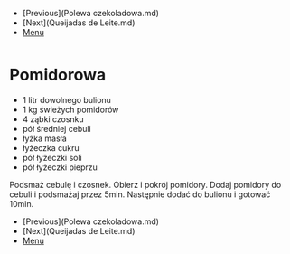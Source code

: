 <!-- Navigation Menu Start -->

- [Previous](Polewa czekoladowa.md)
- [Next](Queijadas de Leite.md)
- [Menu](README.md)

<div style="margin-bottom: 50px"></div>

<!-- /Navigation Menu Start -->


# Pomidorowa

- 1 litr dowolnego bulionu
- 1 kg świeżych pomidorów
- 4 ząbki czosnku
- pół średniej cebuli
- łyżka masła
- łyżeczka cukru
- pół łyżeczki soli 
- pół łyżeczki pieprzu

Podsmaż cebulę i czosnek. Obierz i pokrój pomidory. Dodaj pomidory do cebuli i podsmażaj przez 5min. Następnie dodać do bulionu i gotować 10min.


<!-- Navigation Menu End -->

- [Previous](Polewa czekoladowa.md)
- [Next](Queijadas de Leite.md)
- [Menu](README.md)

<div style="margin-bottom: 50px"></div>

<!-- /Navigation Menu End -->